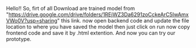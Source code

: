 Hello!!
So, firt of all Download are trained model from "https://drive.google.com/drive/folders/1REjWZ3Da6291zoCckeArC5IwAmxVWo0V?usp=sharing" this link.
now open backend code and update the file location to where you have saved the model
then just click on run
now copy frontend code and save it by .html extention. 
And now you can try our prototype.

